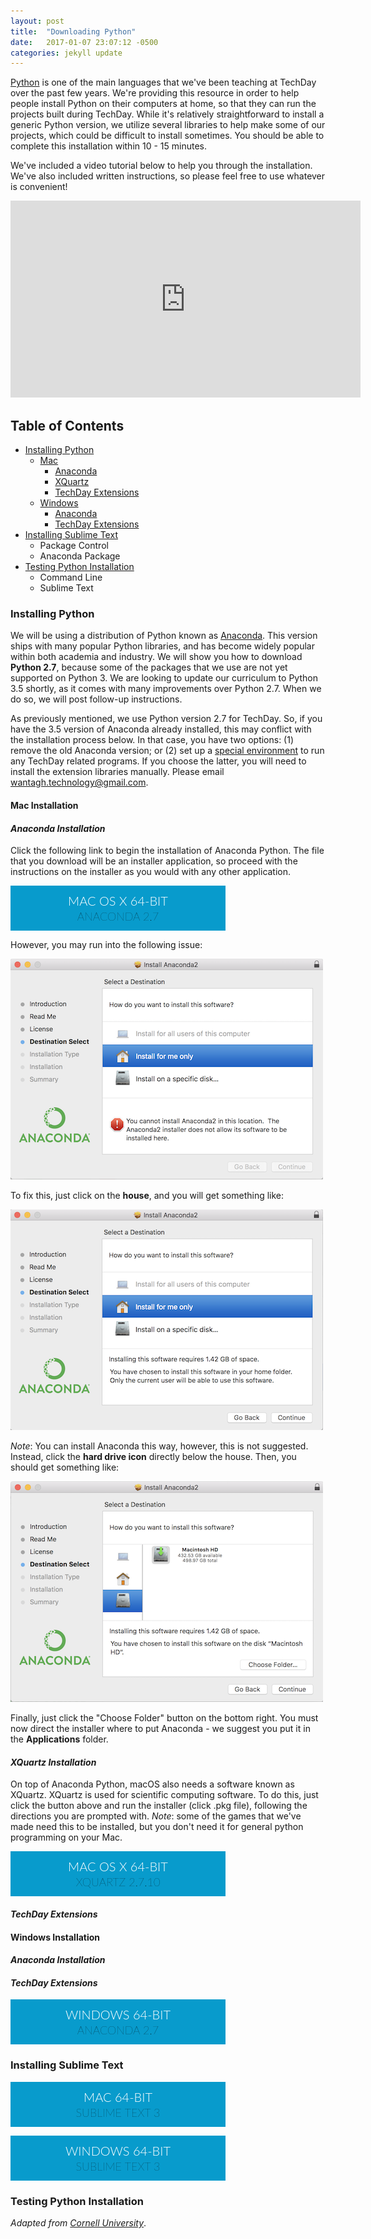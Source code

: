 ```yaml
---
layout: post
title:  "Downloading Python"
date:   2017-01-07 23:07:12 -0500
categories: jekyll update
---
```


<style type="text/css">


/** From the anaconda page */
.content-button {
    border-style: solid;
    border-width: 0;
    cursor: pointer;
    font-family: "CalibreWeb-Regular", Lato, "Helvetica Neue", Helvetica, Roboto, Arial, sans-serif;
    font-size: 1.25rem;
    font-weight: 300;
    line-height: normal;
    position: relative;
    text-decoration: none;
    text-align: center;
    -webkit-appearance: none;
    border-radius: 0;
    display: inline-block;
    padding-top: 0.75rem;
    padding-right: 1.5rem;
    padding-bottom: 0.8125rem;
    padding-left: 1.5rem;
    background-color: #253746;
    border-color: #1e2c38;
    color: #fff;
    transition: background-color 300ms ease-out;
    max-width: 18.75rem;
    text-transform: uppercase
}

.content-button span {
    font-family: Lato, "Helvetica Neue", Helvetica, Roboto, Arial, sans-serif;
    font-weight: 200;
	font-size:90%;
    color: #000;
}

.content-button:hover, .content-button:focus {
    background-color: #1e2c38
}

.content-button:hover, .content-button:focus {
    color: #fff
}

.content-button:hover, .content-button:focus {
    text-decoration: none
}

.content-button[role="button"] {
    display: block;
    padding: 0.75rem 1.375rem;
    text-align: center
}

.content-button--blue, .call-to-action__button, .cross-sell__button,
input[type="submit"].cross-sell__button {
    background-color: #089BCC;
    border-color: #067ca3;
}

.content-button--blue:hover, .call-to-action__button:hover, .cross-sell__button:hover,
input[type="submit"].cross-sell__button:hover, .content-button--blue:focus,
.call-to-action__button:focus, .cross-sell__button:focus, input[type="submit"].cross-sell__button:focus {
    background-color: #067ca3;
}

.content-button--blue:hover, .call-to-action__button:hover, .cross-sell__button:hover,
input[type="submit"].cross-sell__button:hover, .content-button--blue:focus,
.call-to-action__button:focus, .cross-sell__button:focus, input[type="submit"].cross-sell__button:focus {
    color: #fff
}

.content-button--small {
    /*font-size: 1.125rem;
    max-width: 12.75rem; */
}

.content-button--small[role="button"] {
    /*padding: 0.5625rem 0.875rem;*/
}
</style>

[Python][python] is one of the main languages that we've been teaching at TechDay over the past few years. We're providing this resource in order to help people install Python on their computers at home, so that they can run the projects built during TechDay. While it's relatively straightforward to install a generic Python version, we utilize several libraries to help make some of our projects, which could be difficult to install sometimes. You should be able to complete this installation within 10 - 15 minutes.

We've included a video tutorial below to help you through the installation. We've also included written instructions, so please feel free to use whatever is convenient!

<iframe width="560" height="315" src="https://www.youtube.com/embed/B-W-me5Y7F4" frameborder="0" allowfullscreen></iframe>


## Table of Contents
- [Installing Python](#install-python)
  - [Mac](#mac)
    - [Anaconda](#mac-anaconda)
    - [XQuartz](#mac-xquartz)
    - [TechDay Extensions](#mac-extensions)
  - [Windows](#windows)
    - [Anaconda](#win-anaconda)
    - [TechDay Extensions](#win-extensions)
- [Installing Sublime Text](#install-sublime)
  - Package Control
  - Anaconda Package
- [Testing Python Installation](#testing-python)
  - Command Line
  - Sublime Text

### <a name="install-python"></a>Installing Python
We will be using a distribution of Python known as [Anaconda](https://www.continuum.io/downloads). This version ships with many popular Python libraries, and has become widely popular within both academia and industry. We will show you how to download __Python 2.7__, because some of the packages that we use are not yet supported on Python 3. We are looking to update our curriculum to Python 3.5 shortly, as it comes with many improvements over Python 2.7. When we do so, we will post follow-up instructions.

As previously mentioned, we use Python version 2.7 for TechDay. So, if you have the 3.5 version of Anaconda already installed, this may conflict with the installation process below. In that case, you have two options: (1) remove the old Anaconda version; or (2) set up a <a href="http://conda.pydata.org/docs/using/envs.html">special environment</a> to run any TechDay related programs. If you choose the latter, you will need to install the extension libraries manually. Please email <a href="mailto:wantagh.technology@gmail.com">wantagh.technology@gmail.com</a>.


#### <a name="mac"></a>__Mac Installation__

#### <a name="mac-anaconda"></a> *Anaconda Installation*
Click the following link to begin the installation of Anaconda Python. The file that you download will be an installer application, so proceed with the instructions on the installer as you would with any other application.

<a class="content-button content-button--blue content-button--small" href="https://repo.continuum.io/archive/Anaconda2-4.2.0-MacOSX-x86_64.pkg" role="button">Mac OS X 64-bit<br>
   <span style="color:#000000; font-size:90%;">Anaconda 2.7</span></a>

However, you may run into the following issue:

![Blah](/assets/osx-anaconda-error.png)

To fix this, just click on the __house__, and you will get something like:

![Blah](/assets/osx-anaconda-local.png)

*Note*: You can install Anaconda this way, however, this is not suggested. Instead, click the __hard drive icon__ directly below the house. Then, you should get something like:

![Blah](/assets/osx-anaconda-global.png)

Finally, just click the "Choose Folder" button on the bottom right. You must now direct the installer where to put Anaconda - we suggest you put it in the __Applications__ folder.

#### <a name="mac-xquartz"></a> *XQuartz Installation*

On top of Anaconda Python, macOS also needs a software known as XQuartz. XQuartz is used for scientific computing software. To do this, just click the button above and run the installer (click .pkg file), following the directions you are prompted with. *Note*: some of the games that we've made need this to be installed, but you don't need it for general python programming on your Mac.

<a class="content-button content-button--blue content-button--small" href="https://dl.bintray.com/xquartz/downloads/:XQuartz-2.7.10.dmg" role="button">Mac OS X 64-bit<br>
   <span style="color:#000000; font-size:90%;">XQuartz 2.7.10</span></a>

#### <a name="mac-extensions"></a> *TechDay Extensions*

#### <a name="windows"></a>__Windows Installation__

#### <a name="win-anaconda"></a> *Anaconda Installation*
#### <a name="win-extensions"></a> *TechDay Extensions*

<a class="content-button content-button--blue content-button--small" href="https://repo.continuum.io/archive/Anaconda2-4.2.0-Windows-x86_64.exe" role="button">Windows 64-bit<br>
   <span style="color:#000000; font-size:90%;">Anaconda 2.7</span></a>

### <a name="install-sublime"></a>Installing Sublime Text
<a class="content-button content-button--blue content-button--small" href="https://download.sublimetext.com/Sublime%20Text%20Build%203126.dmg" role="button">Mac 64-bit<br>
   <span style="color:#000000; font-size:90%;">Sublime Text 3</span></a>

   <a class="content-button content-button--blue content-button--small" href="https://download.sublimetext.com/Sublime%20Text%20Build%203126%20x64%20Setup.exe" role="button">Windows 64-bit<br>
      <span style="color:#000000; font-size:90%;">Sublime Text 3</span></a>

### <a name="testing-python"></a>Testing Python Installation

*Adapted from [Cornell University][cornell-python]*.

[cornell-python]: http://www.cs.cornell.edu/courses/cs1110/2016fa/materials/python.php
[python]: http://www.python.org
